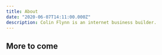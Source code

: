 ```yaml
---
title: About
date: "2020-06-07T14:11:00.000Z"
description: Colin Flynn is an internet business builder. 
---
```


## More to come